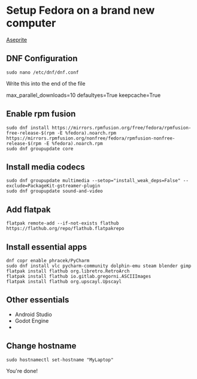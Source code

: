 # Setup Fedora on a brand new computer
[Aseprite](https://github.com/mak448a/compile-aseprite-fedora)

## DNF Configuration
```shell
sudo nano /etc/dnf/dnf.conf
```
Write this into the end of the file

max_parallel_downloads=10
defaultyes=True
keepcache=True

## Enable rpm fusion
```shell
sudo dnf install https://mirrors.rpmfusion.org/free/fedora/rpmfusion-free-release-$(rpm -E %fedora).noarch.rpm https://mirrors.rpmfusion.org/nonfree/fedora/rpmfusion-nonfree-release-$(rpm -E %fedora).noarch.rpm
sudo dnf groupupdate core
```

## Install media codecs
```shell
sudo dnf groupupdate multimedia --setop="install_weak_deps=False" --exclude=PackageKit-gstreamer-plugin
sudo dnf groupupdate sound-and-video
```

## Add flatpak
```shell
flatpak remote-add --if-not-exists flathub https://flathub.org/repo/flathub.flatpakrepo
```

## Install essential apps
```shell
dnf copr enable phracek/PyCharm
sudo dnf install vlc pycharm-community dolphin-emu steam blender gimp
flatpak install flathub org.libretro.RetroArch
flatpak install flathub io.gitlab.gregorni.ASCIIImages
flatpak install flathub org.upscayl.Upscayl
```

## Other essentials
- Android Studio
- Godot Engine
- 


## Change hostname
```shell
sudo hostnamectl set-hostname "MyLaptop"
```

You're done!
